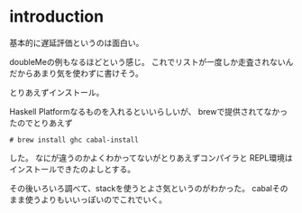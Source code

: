 # introduction

基本的に遅延評価というのは面白い。

doubleMeの例もなるほどという感じ。
これでリストが一度しか走査されないんだからあまり気を使わずに書けそう。

とりあえずインストール。

Haskell Platformなるものを入れるといいらしいが、
brewで提供されてなかったのでとりあえず
```
# brew install ghc cabal-install
```
した。
なにが違うのかよくわかってないがとりあえずコンパイラと
REPL環境はインストールできたのよしとする。

その後いろいろ調べて、stackを使うとよさ気というのがわかった。
cabalそのまま使うよりもいいっぽいのでこれでいく。
